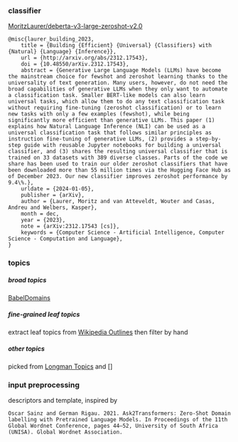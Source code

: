 
### classifier
[MoritzLaurer/deberta-v3-large-zeroshot-v2.0](https://huggingface.co/MoritzLaurer/deberta-v3-large-zeroshot-v2.0)
```
@misc{laurer_building_2023,
    title = {Building {Efficient} {Universal} {Classifiers} with {Natural} {Language} {Inference}},
    url = {http://arxiv.org/abs/2312.17543},
    doi = {10.48550/arXiv.2312.17543},
    abstract = {Generative Large Language Models (LLMs) have become the mainstream choice for fewshot and zeroshot learning thanks to the universality of text generation. Many users, however, do not need the broad capabilities of generative LLMs when they only want to automate a classification task. Smaller BERT-like models can also learn universal tasks, which allow them to do any text classification task without requiring fine-tuning (zeroshot classification) or to learn new tasks with only a few examples (fewshot), while being significantly more efficient than generative LLMs. This paper (1) explains how Natural Language Inference (NLI) can be used as a universal classification task that follows similar principles as instruction fine-tuning of generative LLMs, (2) provides a step-by-step guide with reusable Jupyter notebooks for building a universal classifier, and (3) shares the resulting universal classifier that is trained on 33 datasets with 389 diverse classes. Parts of the code we share has been used to train our older zeroshot classifiers that have been downloaded more than 55 million times via the Hugging Face Hub as of December 2023. Our new classifier improves zeroshot performance by 9.4\%.},
    urldate = {2024-01-05},
    publisher = {arXiv},
    author = {Laurer, Moritz and van Atteveldt, Wouter and Casas, Andreu and Welbers, Kasper},
    month = dec,
    year = {2023},
    note = {arXiv:2312.17543 [cs]},
    keywords = {Computer Science - Artificial Intelligence, Computer Science - Computation and Language},
}

```

### topics
##### broad topics
[BabelDomains](http://lcl.uniroma1.it/babeldomains/)
##### fine-grained leaf topics
extract leaf topics from [Wikipedia Outlines](https://en.wikipedia.org/wiki/Wikipedia:Contents/Outlines) then filter by hand
##### other topics
picked from [Longman Topics](https://www.ldoceonline.com/browse/topics.html) and []

### input preprocessing
descriptors and template, inspired by

```
Oscar Sainz and German Rigau. 2021. Ask2Transformers: Zero-Shot Domain labelling with Pretrained Language Models. In Proceedings of the 11th Global Wordnet Conference, pages 44–52, University of South Africa (UNISA). Global Wordnet Association.
```
